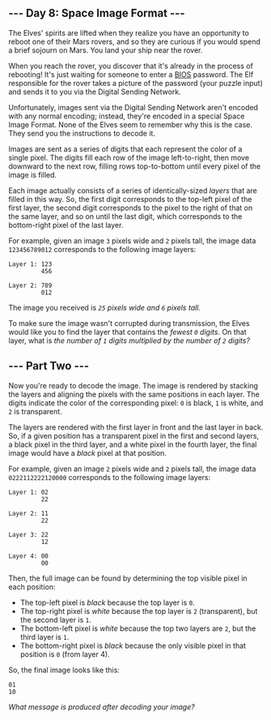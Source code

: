 ﻿## --- Day 8: Space Image Format ---

The Elves' spirits are lifted when they realize you have an opportunity to reboot one of their Mars rovers, and so they are curious if you would spend a brief sojourn on Mars.  You land your ship near the rover.

When you reach the rover, you discover that it's already in the process of rebooting! It's just waiting for someone to enter a  [BIOS](https://en.wikipedia.org/wiki/BIOS)  password. The Elf responsible for the rover takes a picture of the password (your puzzle input) and sends it to you via the Digital Sending Network.

Unfortunately, images sent via the Digital Sending Network aren't encoded with any normal encoding; instead, they're encoded in a special Space Image Format. None of the Elves seem to remember why this is the case. They send you the instructions to decode it.

Images are sent as a series of digits that each represent the color of a single pixel. The digits fill each row of the image left-to-right, then move downward to the next row, filling rows top-to-bottom until every pixel of the image is filled.

Each image actually consists of a series of identically-sized  _layers_  that are filled in this way. So, the first digit corresponds to the top-left pixel of the first layer, the second digit corresponds to the pixel to the right of that on the same layer, and so on until the last digit, which corresponds to the bottom-right pixel of the last layer.

For example, given an image  `3`  pixels wide and  `2`  pixels tall, the image data  `123456789012`  corresponds to the following image layers:

```
Layer 1: 123
         456

Layer 2: 789
         012

```

The image you received is  _`25`  pixels wide and  `6`  pixels tall_.

To make sure the image wasn't corrupted during transmission, the Elves would like you to find the layer that contains the  _fewest  `0`  digits_. On that layer, what is  _the number of  `1`  digits multiplied by the number of  `2`  digits?_

## --- Part Two ---

Now you're ready to decode the image. The image is rendered by stacking the layers and aligning the pixels with the same positions in each layer. The digits indicate the color of the corresponding pixel:  `0`  is black,  `1`  is white, and  `2`  is transparent.

The layers are rendered with the first layer in front and the last layer in back. So, if a given position has a transparent pixel in the first and second layers, a black pixel in the third layer, and a white pixel in the fourth layer, the final image would have a  _black_  pixel at that position.

For example, given an image  `2`  pixels wide and  `2`  pixels tall, the image data  `0222112222120000`  corresponds to the following image layers:

```
Layer 1: 02
         22

Layer 2: 11
         22

Layer 3: 22
         12

Layer 4: 00
         00

```

Then, the full image can be found by determining the top visible pixel in each position:

-   The top-left pixel is  _black_  because the top layer is  `0`.
-   The top-right pixel is  _white_  because the top layer is  `2`  (transparent), but the second layer is  `1`.
-   The bottom-left pixel is  _white_  because the top two layers are  `2`, but the third layer is  `1`.
-   The bottom-right pixel is  _black_  because the only visible pixel in that position is  `0`  (from layer 4).

So, the final image looks like this:

```
01
10

```

_What message is produced after decoding your image?_